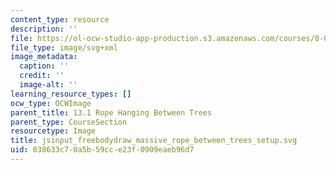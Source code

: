 ```yaml
---
content_type: resource
description: ''
file: https://ol-ocw-studio-app-production.s3.amazonaws.com/courses/8-01sc-classical-mechanics-fall-2016/838633c70a5b59cce23f0909eaeb96d7_jsinput_freebodydraw_massive_rope_between_trees_setup.svg
file_type: image/svg+xml
image_metadata:
  caption: ''
  credit: ''
  image-alt: ''
learning_resource_types: []
ocw_type: OCWImage
parent_title: 13.1 Rope Hanging Between Trees
parent_type: CourseSection
resourcetype: Image
title: jsinput_freebodydraw_massive_rope_between_trees_setup.svg
uid: 838633c7-0a5b-59cc-e23f-0909eaeb96d7
---
```

